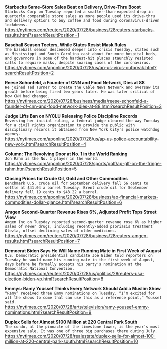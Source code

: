 **Starbucks Same-Store Sales Beat on Delivery, Drive-Thru Boost**\
`Starbucks Corp on Tuesday reported a smaller-than-expected drop in quarterly comparable store sales as more people used its drive-thru and delivery options to buy coffee and food during coronavirus-driven lockdowns.`\
https://nytimes.com/reuters/2020/07/28/business/28reuters-starbucks-results.html?searchResultPosition=1

**Baseball Season Teeters, While States Resist Mask Rules**\
`The baseball season descended deeper into crisis Tuesday, states such as Mississippi and South Carolina cast about for more hospital beds, and governors in some of the hardest-hit places staunchly resisted calls to require masks, despite soaring cases of the coronavirus.`\
https://nytimes.com/aponline/2020/07/28/us/ap-us-virus-outbreak.html?searchResultPosition=2

**Reese Schonfeld, a Founder of CNN and Food Network, Dies at 88**\
`He joined Ted Turner to create the Cable News Network and oversaw its growth before being fired two years later. He was later critical of how CNN had changed.`\
https://nytimes.com/2020/07/28/business/media/reese-schonfeld-a-founder-of-cnn-and-food-network-dies-at-88.html?searchResultPosition=3

**Judge Lifts Ban on NYCLU Releasing Police Discipline Records**\
`Reversing her initial ruling, a federal judge cleared the way Tuesday for a civil rights organization to provide the public with disciplinary records it obtained from New York City's police watchdog agency.`\
https://nytimes.com/aponline/2020/07/28/us/ap-us-police-accountability-new-york.html?searchResultPosition=4

**Column: The Revolving Door at No. 1 in the World Ranking**\
`Jon Rahm is the No. 1 player in the world.`\
https://nytimes.com/aponline/2020/07/28/sports/golf/ap-glf-on-the-fringe-rahm.html?searchResultPosition=5

**Closing Prices for Crude Oil, Gold and Other Commodities**\
`Benchmark U.S. crude oil for September delivery fell 56 cents to settle at $41.04 a barrel Tuesday. Brent crude oil for September delivery fell 19 cents to $43.22 a barrel.`\
https://nytimes.com/aponline/2020/07/28/business/ap-financial-markets-commodities-dollar-glance.html?searchResultPosition=6

**Amgen Second-Quarter Revenue Rises 6%, Adjusted Profit Tops Street View**\
`Amgen Inc on Tuesday reported second-quarter revenue rose 6% as higher sales of newer drugs, including recently-added psoriasis treatment Otezla, offset declining sales of older medicines.`\
https://nytimes.com/reuters/2020/07/28/business/28reuters-amgen-results.html?searchResultPosition=7

**Democrat Biden Says He Will Name Running Mate in First Week of August**\
`U.S. Democratic presidential candidate Joe Biden told reporters on Tuesday he would name his running mate in the first week of August, days before he formally accepts his party's nomination at the Democratic National Convention.`\
https://nytimes.com/reuters/2020/07/28/us/politics/28reuters-usa-election-biden-vp.html?searchResultPosition=8

**Emmys: Ramy Youssef Thinks Every Network Should Add a Muslim Show**\
`“Ramy” received three Emmy nominations on Tuesday. “I’m excited for all the shows to come that can use this as a reference point,” Youssef said.`\
https://nytimes.com/2020/07/28/arts/television/ramy-youssef-emmy-nominations.html?searchResultPosition=9

**Duplex Sells for Almost $100 Million at 220 Central Park South**\
`The condo, at the pinnacle of the limestone tower, is the year’s most expensive sale. It was one of three big purchases there during July.`\
https://nytimes.com/2020/07/28/realestate/duplex-sells-for-almost-100-million-at-220-central-park-south.html?searchResultPosition=10

